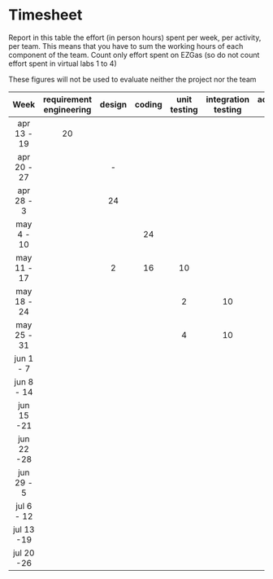 # Timesheet

Report in this table the effort (in person hours) spent per week, per activity, per team. 
This means that you have to sum the working hours of each component of the team.
Count only effort spent on EZGas (so do not count effort spent in virtual labs 1 to 4)

These figures will not be used to evaluate neither the project nor the team

| Week | requirement engineering | design | coding | unit testing | integration testing | acceptance testing | management | git maven |
|:-----------:|:--------:|:-----------:|:-----------:|:----------:|:------------:|:---------------:|:-------------:|:--------------:|
| apr 13 - 19| 20 | | | | | | | | 
| apr 20 - 27| | - | | | | | | | 
| apr 28 - 3 | | 24 | | | | | | | 
| may 4 - 10 | | | 24 | | | | | | 
| may 11 - 17| | 2 | 16 | 10 | | | | | 
| may 18 - 24| | | | 2 | 10 | | | | 
| may 25 - 31| | | | 4 | 10 | | | | 
| jun 1 -  7 | | | | | | 15 | | | 
| jun 8 - 14 | | | | | | | | | 
| jun 15 -21 | | | | | | | | | 
| jun 22 -28 | | | | | | | | | 
| jun 29 - 5 | | | | | | | | | 
| jul 6 - 12 | | | | | | | | | 
| jul 13 -19 | | | | | | | | |
| jul 20 -26 | | | | | | | | |

